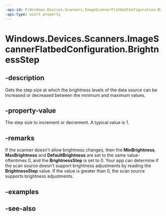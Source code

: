 ----api-id: P:Windows.Devices.Scanners.ImageScannerFlatbedConfiguration.BrightnessStep
-api-type: winrt property
---<!-- Property syntaxpublic uint BrightnessStep { get; }--># Windows.Devices.Scanners.ImageScannerFlatbedConfiguration.BrightnessStep## -descriptionGets the step size at which the brightness levels of the data source can be increased or decreased between the minimum and maximum values.## -property-valueThe step size to increment or decrement. A typical value is 1.## -remarksIf the scanner doesn't allow brightness changes, then the **MinBrightness**, **MaxBrightness** and **DefaultBrightness** are set to the same value-oftentimes 0, and the **BrightnessStep** is set to 0. Your app can determine if the scan source doesn't support brightness adjustments by reading the **BrightnessStep** value. If the value is greater than 0, the scan source supports brightness adjustments.## -examples## -see-also